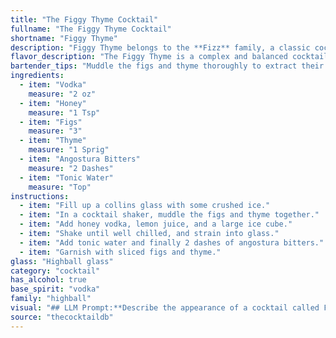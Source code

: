 ```yaml
---
title: "The Figgy Thyme Cocktail"
fullname: "The Figgy Thyme Cocktail"
shortname: "Figgy Thyme"
description: "Figgy Thyme belongs to the **Fizz** family, a classic cocktail style known for its effervescence.  Though its precise origin is unclear, the combination of spirit, sweetener, and bitter elements, often topped with sparkling water, has roots in the 19th century. "
flavor_description: "The Figgy Thyme is a complex and balanced cocktail. The vodka provides a clean base, while the honey adds a touch of sweetness. The figs contribute a rich, fruity flavor, and the thyme offers a subtle herbal note.  Angostura bitters add a hint of spice and complexity, and the tonic water provides a refreshing and slightly bitter finish. The result is a surprisingly elegant drink that is both refreshing and flavorful. "
bartender_tips: "Muddle the figs and thyme thoroughly to extract their flavors. Use a good quality vodka, and don't be afraid to let the honey syrup shine. A dash of Angostura bitters adds complexity, while tonic water brings a refreshing fizz.  Use a nice glass, and garnish with a fig slice and thyme sprig.  Enjoy! "
ingredients:
  - item: "Vodka"
    measure: "2 oz"
  - item: "Honey"
    measure: "1 Tsp"
  - item: "Figs"
    measure: "3"
  - item: "Thyme"
    measure: "1 Sprig"
  - item: "Angostura Bitters"
    measure: "2 Dashes"
  - item: "Tonic Water"
    measure: "Top"
instructions:
  - item: "Fill up a collins glass with some crushed ice."
  - item: "In a cocktail shaker, muddle the figs and thyme together."
  - item: "Add honey vodka, lemon juice, and a large ice cube."
  - item: "Shake until well chilled, and strain into glass."
  - item: "Add tonic water and finally 2 dashes of angostura bitters."
  - item: "Garnish with sliced figs and thyme."
glass: "Highball glass"
category: "cocktail"
has_alcohol: true
base_spirit: "vodka"
family: "highball"
visual: "## LLM Prompt:**Describe the appearance of a cocktail called Figgy Thyme using the following ingredients:*** **Vodka:** Clear, colorless spirit.* **Honey:** Golden to amber in color, slightly viscous.* **Figs:** Deep purple or green, depending on variety, with a soft, fleshy interior.* **Thyme:** Green, aromatic herb with small leaves.* **Angostura Bitters:** Dark brown, slightly viscous liquid.* **Tonic Water:** Clear, bubbly beverage with a slight yellow hue.**Consider the following aspects:*** **Color:** What is the overall color of the cocktail? Is it clear, cloudy, or layered?* **Clarity:** Is the cocktail clear or hazy? Are there any visible particles?* **Texture:** Is the cocktail smooth and silky, or does it have a frothy or bubbly texture?* **Garnish:** What garnish would be suitable for this cocktail? How would it enhance the visual appeal?**Example:**The Figgy Thyme is a beautiful cocktail with a deep purple hue, reminiscent of ripe figs.  The drink has a subtle haze from the honey and fig purée, with tiny specks of thyme visible throughout.  A small sprig of fresh thyme, adorned with a single, plump fig, adds a touch of rustic elegance to the presentation. "
source: "thecocktaildb"
---
```


